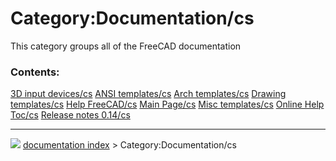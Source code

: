 # Category:Documentation/cs
This category groups all of the FreeCAD documentation

### Contents:

    
  [3D input devices/cs](3D_input_devices/cs.md)     [ANSI templates/cs](ANSI_templates/cs.md)     [Arch templates/cs](Arch_templates/cs.md)
  [Drawing templates/cs](Drawing_templates/cs.md)   [Help FreeCAD/cs](Help_FreeCAD/cs.md)         [Main Page/cs](Main_Page/cs.md)
  [Misc templates/cs](Misc_templates/cs.md)         [Online Help Toc/cs](Online_Help_Toc/cs.md)   [Release notes 0.14/cs](Release_notes_0.14/cs.md)



---
![](images/Right_arrow.png) [documentation index](../README.md) > Category:Documentation/cs
